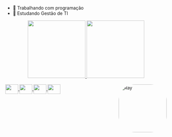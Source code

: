 - 🔭 Trabalhando com programação
- 🌱 Estudando Gestão de TI
<div align="center">
  <a href="https://github.com/ViniciusFerreira55">
  <img height="180em" src="https://github-readme-stats.vercel.app/api?username=ViniciusFerreira55&show_icons=true&theme=dark&include_all_commits=true&count_private=true"/>
  <img height="180em" src="https://github-readme-stats.vercel.app/api/top-langs/?username=ViniciusFerreira55&layout=compact&langs_count=7&theme=dark"/>
</div>
<div style="display: inline_block"><br>
  <img align="center" height="30" width="40" img src="https://cdn.jsdelivr.net/gh/devicons/devicon/icons/html5/html5-original.svg" />
  <img align="center" height="30" width="40" img src="https://cdn.jsdelivr.net/gh/devicons/devicon/icons/css3/css3-original.svg" />
  <img align="center" height="30" width="40" img src="https://cdn.jsdelivr.net/gh/devicons/devicon/icons/java/java-original.svg" />
  <img align="center" height="30" width="40" img src="https://cdn.jsdelivr.net/gh/devicons/devicon/icons/python/python-original.svg" />
  <img align="right" alt="Ray" height="150" style="border-radius:50px" src="https://www.google.com/url?sa=i&url=https%3A%2F%2Ftenor.com%2Fsearch%2Fone-piece-rayleigh-gifs&psig=AOvVaw0BmrTR4Gja8Bn-jFAjFe_V&ust=1665764160396000&source=images&cd=vfe&ved=0CAkQjRxqFwoTCMCZmpvN3foCFQAAAAAdAAAAABAX">
</div>
